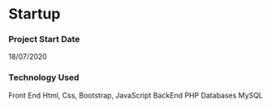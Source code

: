 # Startup

### Project Start Date
18/07/2020

### Technology Used
Front End Html, Css, Bootstrap, JavaScript
BackEnd PHP
Databases MySQL
